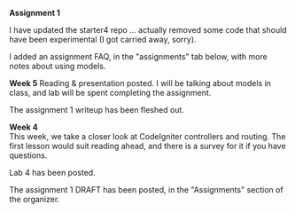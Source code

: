 **Assignment 1**

I have updated the starter4 repo ... actually removed some code that should
have been experimental (I got carried away, sorry).

I added an assignment FAQ, in the "assignments" tab below,
with more notes about using models.


**Week 5**
Reading & presentation posted. I will be talking about models in class, 
and lab will be spent completing the assignment.

The assignment 1 writeup has been fleshed out.

**Week 4**  
This week, we take a closer look at CodeIgniter
controllers and routing. The first lesson would suit
reading ahead, and there is a survey for it if you have
questions.

Lab 4 has been posted.

The assignment 1 DRAFT has been posted, in the "Assignments" section of the organizer.
